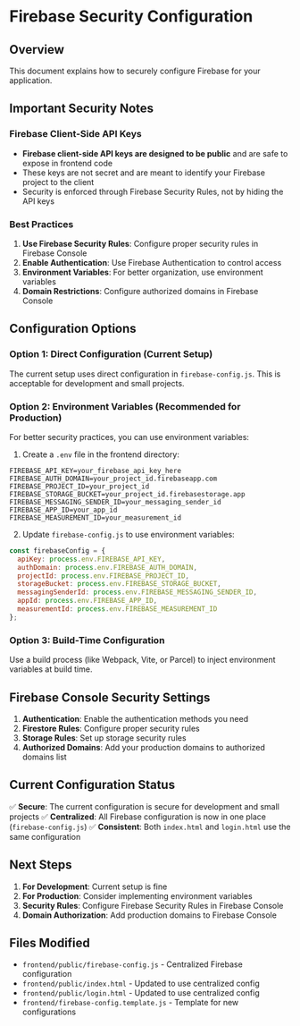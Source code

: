 # Firebase Security Configuration

## Overview
This document explains how to securely configure Firebase for your application.

## Important Security Notes

### Firebase Client-Side API Keys
- **Firebase client-side API keys are designed to be public** and are safe to expose in frontend code
- These keys are not secret and are meant to identify your Firebase project to the client
- Security is enforced through Firebase Security Rules, not by hiding the API keys

### Best Practices

1. **Use Firebase Security Rules**: Configure proper security rules in Firebase Console
2. **Enable Authentication**: Use Firebase Authentication to control access
3. **Environment Variables**: For better organization, use environment variables
4. **Domain Restrictions**: Configure authorized domains in Firebase Console

## Configuration Options

### Option 1: Direct Configuration (Current Setup)
The current setup uses direct configuration in `firebase-config.js`. This is acceptable for development and small projects.

### Option 2: Environment Variables (Recommended for Production)
For better security practices, you can use environment variables:

1. Create a `.env` file in the frontend directory:
```env
FIREBASE_API_KEY=your_firebase_api_key_here
FIREBASE_AUTH_DOMAIN=your_project_id.firebaseapp.com
FIREBASE_PROJECT_ID=your_project_id
FIREBASE_STORAGE_BUCKET=your_project_id.firebasestorage.app
FIREBASE_MESSAGING_SENDER_ID=your_messaging_sender_id
FIREBASE_APP_ID=your_app_id
FIREBASE_MEASUREMENT_ID=your_measurement_id
```

2. Update `firebase-config.js` to use environment variables:
```javascript
const firebaseConfig = {
  apiKey: process.env.FIREBASE_API_KEY,
  authDomain: process.env.FIREBASE_AUTH_DOMAIN,
  projectId: process.env.FIREBASE_PROJECT_ID,
  storageBucket: process.env.FIREBASE_STORAGE_BUCKET,
  messagingSenderId: process.env.FIREBASE_MESSAGING_SENDER_ID,
  appId: process.env.FIREBASE_APP_ID,
  measurementId: process.env.FIREBASE_MEASUREMENT_ID
};
```

### Option 3: Build-Time Configuration
Use a build process (like Webpack, Vite, or Parcel) to inject environment variables at build time.

## Firebase Console Security Settings

1. **Authentication**: Enable the authentication methods you need
2. **Firestore Rules**: Configure proper security rules
3. **Storage Rules**: Set up storage security rules
4. **Authorized Domains**: Add your production domains to authorized domains list

## Current Configuration Status

✅ **Secure**: The current configuration is secure for development and small projects
✅ **Centralized**: All Firebase configuration is now in one place (`firebase-config.js`)
✅ **Consistent**: Both `index.html` and `login.html` use the same configuration

## Next Steps

1. **For Development**: Current setup is fine
2. **For Production**: Consider implementing environment variables
3. **Security Rules**: Configure Firebase Security Rules in Firebase Console
4. **Domain Authorization**: Add production domains to Firebase Console

## Files Modified

- `frontend/public/firebase-config.js` - Centralized Firebase configuration
- `frontend/public/index.html` - Updated to use centralized config
- `frontend/public/login.html` - Updated to use centralized config
- `frontend/firebase-config.template.js` - Template for new configurations
